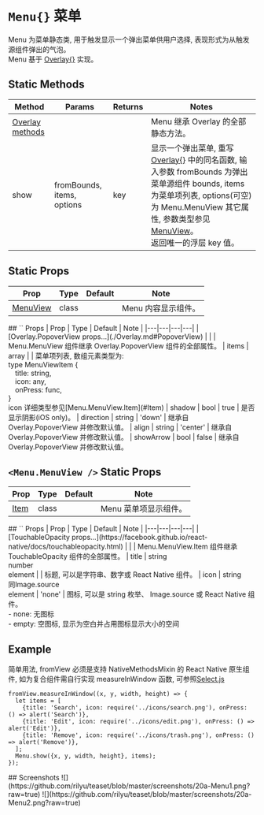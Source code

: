 # `Menu{}` 菜单
Menu 为菜单静态类, 用于触发显示一个弹出菜单供用户选择, 表现形式为从触发源组件弹出的气泡。<br/>Menu 基于 [Overlay{}](./Overlay.md) 实现。

## Static Methods
| Method | Params | Returns | Notes |
|---|---|---|---|
| [Overlay methods](./Overlay.md) |  |  | Menu 继承 Overlay 的全部静态方法。
| show | fromBounds, items, options | key | 显示一个弹出菜单, 重写 [Overlay{}](./Overlay.md) 中的同名函数, 输入参数 fromBounds 为弹出菜单源组件 bounds, items 为菜单项列表, options(可空)为 Menu.MenuView 其它属性, 参数类型参见 [MenuView](#MenuView)。<br/>返回唯一的浮层 key 值。

## Static Props
| Prop | Type | Default | Note |
|---|---|---|---|
| [MenuView](#MenuView) | class |  | Menu 内容显示组件。

<span id="MenuView" />
## `<Menu.MenuView />` Props
| Prop | Type | Default | Note |
|---|---|---|---|
| [Overlay.PopoverView props...](./Overlay.md#PopoverView) |  |  | Menu.MenuView 组件继承 Overlay.PopoverView 组件的全部属性。
| items | array |  | 菜单项列表, 数组元素类型为: <br/>type MenuViewItem {<br/>&ensp;&ensp;title: string,<br/>&ensp;&ensp;icon: any,<br/>&ensp;&ensp;onPress: func,<br/>}<br/>icon 详细类型参见[Menu.MenuView.Item](#Item)
| shadow | bool | true | 是否显示阴影(iOS only)。
| direction | string | 'down' | 继承自 Overlay.PopoverView 并修改默认值。
| align | string | 'center' | 继承自 Overlay.PopoverView 并修改默认值。
| showArrow | bool | false | 继承自 Overlay.PopoverView 并修改默认值。

## `<Menu.MenuView />` Static Props
| Prop | Type | Default | Note |
|---|---|---|---|
| [Item](#Item) | class |  | Menu 菜单项显示组件。

<span id="Item" />
## `<Menu.MenuView.Item />` Props
| Prop | Type | Default | Note |
|---|---|---|---|
| [TouchableOpacity props...](https://facebook.github.io/react-native/docs/touchableopacity.html) |  |  | Menu.MenuView.Item 组件继承 TouchableOpacity 组件的全部属性。
| title | string<br/>number<br/>element |  | 标题, 可以是字符串、数字或 React Native 组件。
| icon | string<br/>同Image.source<br/>element | 'none' | 图标, 可以是 string 枚举、 Image.source 或 React Native 组件。<br/>- none: 无图标<br/>- empty: 空图标, 显示为空白并占用图标显示大小的空间

## Example
简单用法, fromView 必须是支持 NativeMethodsMixin 的 React Native 原生组件, 如为复合组件需自行实现 measureInWindow 函数, 可参照[Select.js](/components/Select/Select.js)
```
fromView.measureInWindow((x, y, width, height) => {
  let items = [
    {title: 'Search', icon: require('../icons/search.png'), onPress: () => alert('Search')},
    {title: 'Edit', icon: require('../icons/edit.png'), onPress: () => alert('Edit')},
    {title: 'Remove', icon: require('../icons/trash.png'), onPress: () => alert('Remove')},
  ];
  Menu.show({x, y, width, height}, items);
});
```

<span id="Screenshots" />
## Screenshots
![](https://github.com/rilyu/teaset/blob/master/screenshots/20a-Menu1.png?raw=true) ![](https://github.com/rilyu/teaset/blob/master/screenshots/20a-Menu2.png?raw=true)
